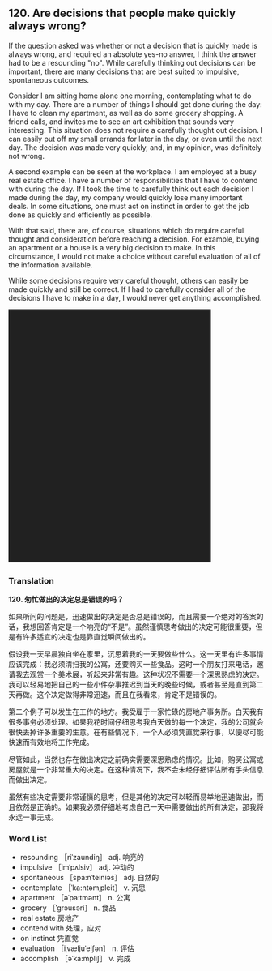 ## 120. Are decisions that people make quickly always wrong?

If the question asked was whether or not a decision that is quickly made is always wrong, and required an absolute yes-no answer, I think the answer had to be a resounding "no". While carefully thinking out decisions can be important, there are many decisions that are best suited to impulsive, spontaneous outcomes.

Consider I am sitting home alone one morning, contemplating what to do with my day. There are a number of things I should get done during the day: I have to clean my apartment, as well as do some grocery shopping. A friend calls, and invites me to see an art exhibition that sounds very interesting. This situation does not require a carefully thought out decision. I can easily put off my small errands for later in the day, or even until the next day. The decision was made very quickly, and, in my opinion, was definitely not wrong.

A second example can be seen at the workplace. I am employed at a busy real estate office. I have a number of responsibilities that I have to contend with during the day. If I took the time to carefully think out each decision I made during the day, my company would quickly lose many important deals. In some situations, one must act on instinct in order to get the job done as quickly and efficiently as possible.

With that said, there are, of course, situations which do require careful thought and consideration before reaching a decision. For example, buying an apartment or a house is a very big decision to make. In this circumstance, I would not make a choice without careful evaluation of all of the information available.

While some decisions require very careful thought, others can easily be made quickly and still be correct. If I had to carefully consider all of the decisions I have to make in a day, I would never get anything accomplished.

![](images/padding_400x500.png)

### Translation

**120. 匆忙做出的决定总是错误的吗？**

如果所问的问题是，迅速做出的决定是否总是错误的，而且需要一个绝对的答案的话，我想回答肯定是一个响亮的“不是”。虽然谨慎思考做出的决定可能很重要，但是有许多适宜的决定也是靠直觉瞬间做出的。

假设我一天早晨独自坐在家里，沉思着我的一天要做些什么。这一天里有许多事情应该完成：我必须清扫我的公寓，还要购买一些食品。这时一个朋友打来电话，邀请我去观赏一个美术展，听起来非常有趣。这种状况不需要一个深思熟虑的决定。我可以轻易地把自己的一些小件杂事推迟到当天的晚些时候，或者甚至是直到第二天再做。这个决定做得非常迅速，而且在我看来，肯定不是错误的。

第二个例子可以发生在工作的地方。我受雇于一家忙碌的房地产事务所。白天我有很多事务必须处理。如果我花时间仔细思考我白天做的每一个决定，我的公司就会很快丢掉许多重要的生意。在有些情况下，一个人必须凭直觉来行事，以便尽可能快速而有效地将工作完成。

尽管如此，当然也存在做出决定之前确实需要深思熟虑的情况。比如，购买公寓或房屋就是一个非常重大的决定。在这种情况下，我不会未经仔细评估所有手头信息而做出决定。

虽然有些决定需要非常谨慎的思考，但是其他的决定可以轻而易举地迅速做出，而且依然是正确的。如果我必须仔细地考虑自己一天中需要做出的所有决定，那我将永远一事无成。

### Word List

+ resounding ［riˈzaundiŋ］ adj. 响亮的
+ impulsive ［imˈpʌlsiv］ adj. 冲动的
+ spontaneous ［spa:nˈteiniəs］ adj. 自然的
+ contemplate ［ˈka:ntəmˌpleit］ v. 沉思
+ apartment ［əˈpa:tmənt］ n. 公寓
+ grocery ［ˈgrəusəri］ n. 食品
+ real estate 房地产
+ contend with 处理，应对
+ on instinct 凭直觉
+ evaluation ［iˌvæljuˈeiʃən］ n. 评估
+ accomplish ［əˈka:mpliʃ］ v. 完成  


